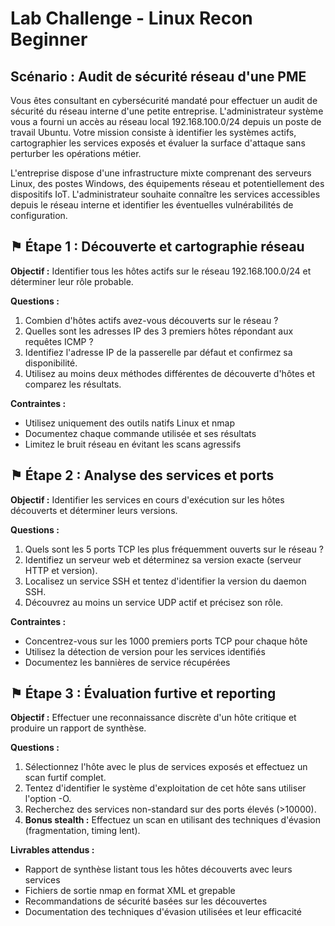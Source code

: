 # Lab Challenge - Linux Recon Beginner

## Scénario : Audit de sécurité réseau d'une PME

Vous êtes consultant en cybersécurité mandaté pour effectuer un audit de sécurité du réseau interne d'une petite entreprise. L'administrateur système vous a fourni un accès au réseau local 192.168.100.0/24 depuis un poste de travail Ubuntu. Votre mission consiste à identifier les systèmes actifs, cartographier les services exposés et évaluer la surface d'attaque sans perturber les opérations métier.

L'entreprise dispose d'une infrastructure mixte comprenant des serveurs Linux, des postes Windows, des équipements réseau et potentiellement des dispositifs IoT. L'administrateur souhaite connaître les services accessibles depuis le réseau interne et identifier les éventuelles vulnérabilités de configuration.

## ⚑ Étape 1 : Découverte et cartographie réseau

**Objectif :** Identifier tous les hôtes actifs sur le réseau 192.168.100.0/24 et déterminer leur rôle probable.

**Questions :**
1. Combien d'hôtes actifs avez-vous découverts sur le réseau ?
2. Quelles sont les adresses IP des 3 premiers hôtes répondant aux requêtes ICMP ?
3. Identifiez l'adresse IP de la passerelle par défaut et confirmez sa disponibilité.
4. Utilisez au moins deux méthodes différentes de découverte d'hôtes et comparez les résultats.

**Contraintes :**
- Utilisez uniquement des outils natifs Linux et nmap
- Documentez chaque commande utilisée et ses résultats
- Limitez le bruit réseau en évitant les scans agressifs

## ⚑ Étape 2 : Analyse des services et ports

**Objectif :** Identifier les services en cours d'exécution sur les hôtes découverts et déterminer leurs versions.

**Questions :**
1. Quels sont les 5 ports TCP les plus fréquemment ouverts sur le réseau ?
2. Identifiez un serveur web et déterminez sa version exacte (serveur HTTP et version).
3. Localisez un service SSH et tentez d'identifier la version du daemon SSH.
4. Découvrez au moins un service UDP actif et précisez son rôle.

**Contraintes :**
- Concentrez-vous sur les 1000 premiers ports TCP pour chaque hôte
- Utilisez la détection de version pour les services identifiés
- Documentez les bannières de service récupérées

## ⚑ Étape 3 : Évaluation furtive et reporting

**Objectif :** Effectuer une reconnaissance discrète d'un hôte critique et produire un rapport de synthèse.

**Questions :**
1. Sélectionnez l'hôte avec le plus de services exposés et effectuez un scan furtif complet.
2. Tentez d'identifier le système d'exploitation de cet hôte sans utiliser l'option -O.
3. Recherchez des services non-standard sur des ports élevés (>10000).
4. **Bonus stealth :** Effectuez un scan en utilisant des techniques d'évasion (fragmentation, timing lent).

**Livrables attendus :**
- Rapport de synthèse listant tous les hôtes découverts avec leurs services
- Fichiers de sortie nmap en format XML et grepable
- Recommandations de sécurité basées sur les découvertes
- Documentation des techniques d'évasion utilisées et leur efficacité

